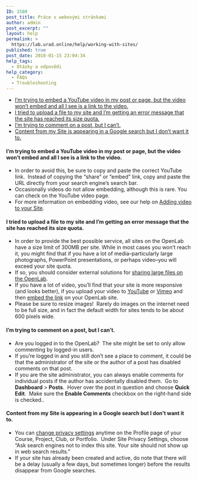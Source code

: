 ```yaml
---
ID: 1580
post_title: Práce s webovými stránkami
author: admin
post_excerpt: ""
layout: help
permalink: >
  https://lab.urad.online/help/working-with-sites/
published: true
post_date: 2018-01-15 23:04:34
help_tags:
  - Otázky a odpovědi
help_category:
  - FAQs
  - Troubleshooting
---
```

<ul>
 	<li><a href="https://lab.urad.online/help/working-with-sites/#videoembed">I’m trying to embed a YouTube video in my post or page, but the video won’t embed and all I see is a link to the video.</a></li>
 	<li><a href="https://lab.urad.online/help/working-with-sites/#quota">I tried to upload a file to my site and I’m getting an error message that the site has reached its size quota.</a></li>
 	<li><a href="https://lab.urad.online/help/working-with-sites/#comment">I’m trying to comment on a post, but I can’t.</a></li>
 	<li><a href="https://lab.urad.online/help/working-with-sites/#google">Content from my Site is appearing in a Google search but I don’t want it to.</a><a name="videoembed"></a></li>
</ul>
<h4>I’m trying to embed a YouTube video in my post or page, but the video won’t embed and all I see is a link to the video.</h4>
<ul>
 	<li>In order to avoid this, be sure to copy and paste the correct YouTube link.  Instead of copying the “share” or “embed” link, copy and paste the URL directly from your search engine’s search bar.</li>
 	<li>Occasionally videos do not allow embedding, although this is rare. You can check on the YouTube video page.</li>
 	<li>For more information on embedding video, see our help on <a href="https://lab.urad.online/help/adding-video-to-your-site/">Adding video to your Site</a>.<a name="quota"></a></li>
</ul>
<h4>I tried to upload a file to my site and I’m getting an error message that the site has reached its size quota.</h4>
<ul>
 	<li>In order to provide the best possible service, all sites on the OpenLab have a size limit of 300MB per site. While in most cases you won’t reach it, you might find that if you have a lot of media–particularly large photographs, PowerPoint presentations, or perhaps video–you will exceed your site quota.</li>
 	<li>If so, you should consider external solutions for <a href="https://lab.urad.online/help/sharing-large-files-on-the-openlab/">sharing large files on the OpenLab</a>.</li>
 	<li>If you have a lot of video, you’ll find that your site is more responsive (and looks better), if you upload your video to <a href="https://www.youtube.com/" target="_blank" rel="noopener">YouTube</a> or <a href="https://vimeo.com/" target="_blank" rel="noopener">Vimeo</a> and then <a href="https://lab.urad.online/help/adding-video-to-your-site/">embed the link</a> on your OpenLab site.</li>
 	<li>Please be sure to resize images!  Rarely do images on the internet need to be full size, and in fact the default width for sites tends to be about 600 pixels wide.<a name="comment"></a></li>
</ul>
<h4>I’m trying to comment on a post, but I can’t.</h4>
<ul>
 	<li>Are you logged in to the OpenLab?  The site might be set to only allow commenting by logged-in users.</li>
 	<li>If you’re logged in and you still don’t see a place to comment, it could be that the administrator of the site or the author of a post has disabled comments on that post.</li>
 	<li>If you are the site administrator, you can always enable comments for individual posts if the author has accidentally disabled them.  Go to <strong>Dashboard</strong> &gt; <strong>Posts</strong>.  Hover over the post in question and choose <strong>Quick Edit</strong>.  Make sure the <strong>Enable Comments</strong> checkbox on the right-hand side is checked..<a name="google"></a></li>
</ul>
<h4>Content from my Site is appearing in a Google search but I don’t want it to.</h4>
<ul>
 	<li>You can <a href="https://lab.urad.online/help/changing-privacy-and-other-settings-for-a-course-project-or-club/">change privacy settings</a> anytime on the Profile page of your Course, Project, Club, or Portfolio.  Under Site Privacy Settings, choose “Ask search engines not to index this site. Your site should not show up in web search results.”</li>
 	<li>If your site has already been created and active, do note that there will be a delay (usually a few days, but sometimes longer) before the results disappear from Google searches.</li>
</ul>
